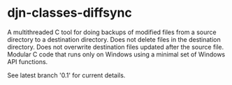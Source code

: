 # djn-classes-diffsync
A multithreaded C tool for doing backups of modified files from a source directory to a destination directory. 
Does not delete files in the destination directory. Does not overwrite destination files updated after the source file.
Modular C code that runs only on Windows using a minimal set of Windows API functions.

See latest branch '0.1' for current details.
